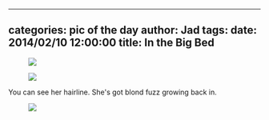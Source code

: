
---
categories: pic of the day
author: Jad
tags: 
date: 2014/02/10 12:00:00
title: In the Big Bed 
---

<figure>
<img src="/img/2014/02/10/img_1823_large.jpg" />
<figcaption></figcaption>
</figure>

<figure>
<img src="/img/2014/02/10/img_1859_large.jpg" />
<figcaption></figcaption>
</figure>

You can see her hairline.  She's got blond fuzz growing back in.
<figure>
<img src="/img/2014/02/10/img_7021_medium.jpg" />
<figcaption></figcaption>
</figure>
